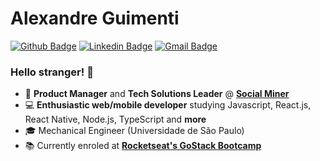 # Alexandre Guimenti

[![Github Badge](https://img.shields.io/badge/-Github-000?style=flat-square&logo=Github&logoColor=white&link=https://github.com/lucasgdb)](https://github.com/alexguimenti)
[![Linkedin Badge](https://img.shields.io/badge/-LinkedIn-blue?style=flat-square&logo=Linkedin&logoColor=white&link=https://www.linkedin.com/in/rebeccamanzi/)](https://www.linkedin.com/in/alexandre-guimenti-a8a4b910a/)
[![Gmail Badge](https://img.shields.io/badge/-Gmail-c14438?style=flat-square&logo=Gmail&logoColor=white&link=mailto:rebeccamanzi@gmail.com)](mailto:alexguimenti@gmail.com)


### Hello stranger! 👋

- :rocket: **Product Manager** and **Tech Solutions Leader** @ 
[**Social Miner**](https://socialminer.com/)
- :computer: **Enthusiastic web/mobile developer** studying Javascript, React.js, React Native, Node.js, TypeScript and **more**
- :mortar_board: Mechanical Engineer (Universidade de São Paulo)
- :books: Currently enroled at [**Rocketseat's GoStack Bootcamp** ](https://rocketseat.com.br/gostack)

